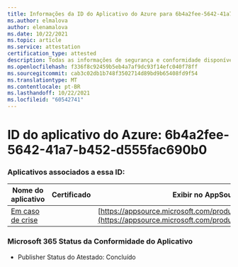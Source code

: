```yaml
---
title: Informações da ID do Aplicativo do Azure para 6b4a2fee-5642-41a7-b452-d555fac690b0
ms.author: elmalova
author: elenamalova
ms.date: 10/22/2021
ms.topic: article
ms.service: attestation
certification_type: attested
description: Todas as informações de segurança e conformidade disponíveis para o 6b4a2fee-5642-41a7-b452-d555fac690b0.
ms.openlocfilehash: f336f8c92459b5eb4a7af9dc93f14efc040f78ff
ms.sourcegitcommit: cab3c02db1b748f3502714d89bd9b65408fd9f54
ms.translationtype: MT
ms.contentlocale: pt-BR
ms.lasthandoff: 10/22/2021
ms.locfileid: "60542741"
---
```

# <a name="azure-app-id-6b4a2fee-5642-41a7-b452-d555fac690b0"></a>ID do aplicativo do Azure: 6b4a2fee-5642-41a7-b452-d555fac690b0


### <a name="apps-associated-with-this-id"></a>Aplicativos associados a essa ID:
| **Nome do aplicativo** | **Certificado** | **Exibir no AppSource** |
|--------------|---------------|-----------------------|
| [Em caso de crise](https://docs.microsoft.com/microsoft-365-app-certification/forward/WA200003194) |  | [https://appsource.microsoft.com/product/office/WA200003194](https://appsource.microsoft.com/product/office/WA200003194) |

### <a name="microsoft-365-app-compliance-status"></a>Microsoft 365 Status da Conformidade do Aplicativo
- Publisher Status do Atestado: Concluído
